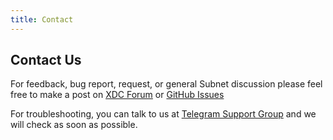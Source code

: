 ```yaml
---
title: Contact
---
```


## Contact Us
For feedback, bug report, request, or general Subnet discussion please feel free to make a post on [XDC Forum](https://forum.xinfin.org/) or [GitHub Issues](https://github.com/XinFinOrg/XDC-Subnet/issues)


For troubleshooting, you can talk to us at [Telegram Support Group](./deployment/3_troubleshooting.md#telegram-troubleshooting-support-group) and we will check as soon as possible.